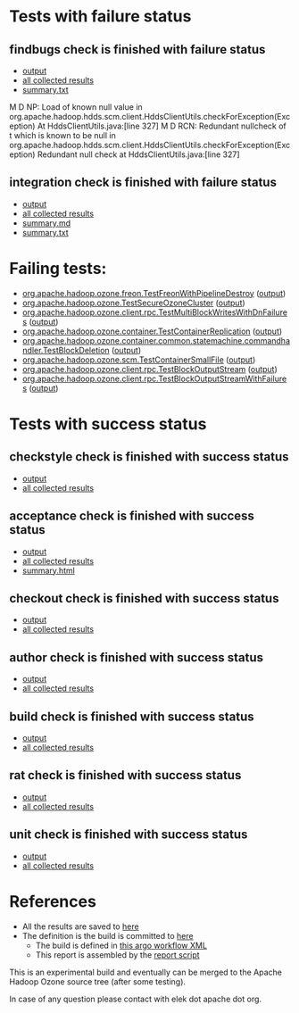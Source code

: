 # Tests with failure status

## findbugs check is finished with failure status

   * [output](https://raw.githubusercontent.com/elek/ozone-ci/master/pr/pr-hdds-2032-ffkjc/findbugs/output.log)
   * [all collected results](https://github.com/elek/ozone-ci/tree/master/pr/pr-hdds-2032-ffkjc/findbugs)
   * [summary.txt](https://github.com/elek/ozone-ci/tree/master/pr/pr-hdds-2032-ffkjc/findbugs/summary.txt)

M D NP: Load of known null value in org.apache.hadoop.hdds.scm.client.HddsClientUtils.checkForException(Exception)  At HddsClientUtils.java:[line 327]
M D RCN: Redundant nullcheck of t which is known to be null in org.apache.hadoop.hdds.scm.client.HddsClientUtils.checkForException(Exception)  Redundant null check at HddsClientUtils.java:[line 327]

## integration check is finished with failure status

   * [output](https://raw.githubusercontent.com/elek/ozone-ci/master/pr/pr-hdds-2032-ffkjc/integration/output.log)
   * [all collected results](https://github.com/elek/ozone-ci/tree/master/pr/pr-hdds-2032-ffkjc/integration)
   * [summary.md](https://github.com/elek/ozone-ci/tree/master/pr/pr-hdds-2032-ffkjc/integration/summary.md)
   * [summary.txt](https://github.com/elek/ozone-ci/tree/master/pr/pr-hdds-2032-ffkjc/integration/summary.txt)

# Failing tests: 

 * [org.apache.hadoop.ozone.freon.TestFreonWithPipelineDestroy](hadoop-ozone/tools/org.apache.hadoop.ozone.freon.TestFreonWithPipelineDestroy.txt) ([output](hadoop-ozone/tools/org.apache.hadoop.ozone.freon.TestFreonWithPipelineDestroy-output.txt/))
 * [org.apache.hadoop.ozone.TestSecureOzoneCluster](hadoop-ozone/integration-test/org.apache.hadoop.ozone.TestSecureOzoneCluster.txt) ([output](hadoop-ozone/integration-test/org.apache.hadoop.ozone.TestSecureOzoneCluster-output.txt/))
 * [org.apache.hadoop.ozone.client.rpc.TestMultiBlockWritesWithDnFailures](hadoop-ozone/integration-test/org.apache.hadoop.ozone.client.rpc.TestMultiBlockWritesWithDnFailures.txt) ([output](hadoop-ozone/integration-test/org.apache.hadoop.ozone.client.rpc.TestMultiBlockWritesWithDnFailures-output.txt/))
 * [org.apache.hadoop.ozone.container.TestContainerReplication](hadoop-ozone/integration-test/org.apache.hadoop.ozone.container.TestContainerReplication.txt) ([output](hadoop-ozone/integration-test/org.apache.hadoop.ozone.container.TestContainerReplication-output.txt/))
 * [org.apache.hadoop.ozone.container.common.statemachine.commandhandler.TestBlockDeletion](hadoop-ozone/integration-test/org.apache.hadoop.ozone.container.common.statemachine.commandhandler.TestBlockDeletion.txt) ([output](hadoop-ozone/integration-test/org.apache.hadoop.ozone.container.common.statemachine.commandhandler.TestBlockDeletion-output.txt/))
 * [org.apache.hadoop.ozone.scm.TestContainerSmallFile](hadoop-ozone/integration-test/org.apache.hadoop.ozone.scm.TestContainerSmallFile.txt) ([output](hadoop-ozone/integration-test/org.apache.hadoop.ozone.scm.TestContainerSmallFile-output.txt/))
 * [org.apache.hadoop.ozone.client.rpc.TestBlockOutputStream](hadoop-ozone/integration-test/org.apache.hadoop.ozone.client.rpc.TestBlockOutputStream.txt) ([output](hadoop-ozone/integration-test/org.apache.hadoop.ozone.client.rpc.TestBlockOutputStream-output.txt/))
 * [org.apache.hadoop.ozone.client.rpc.TestBlockOutputStreamWithFailures](hadoop-ozone/integration-test/org.apache.hadoop.ozone.client.rpc.TestBlockOutputStreamWithFailures.txt) ([output](hadoop-ozone/integration-test/org.apache.hadoop.ozone.client.rpc.TestBlockOutputStreamWithFailures-output.txt/))


# Tests with success status

## checkstyle check is finished with success status

   * [output](https://raw.githubusercontent.com/elek/ozone-ci/master/pr/pr-hdds-2032-ffkjc/checkstyle/output.log)
   * [all collected results](https://github.com/elek/ozone-ci/tree/master/pr/pr-hdds-2032-ffkjc/checkstyle)


## acceptance check is finished with success status

   * [output](https://raw.githubusercontent.com/elek/ozone-ci/master/pr/pr-hdds-2032-ffkjc/acceptance/output.log)
   * [all collected results](https://github.com/elek/ozone-ci/tree/master/pr/pr-hdds-2032-ffkjc/acceptance)
   * [summary.html](https://elek.github.io/ozone-ci/pr/pr-hdds-2032-ffkjc/acceptance/summary.html)


## checkout check is finished with success status

   * [output](https://raw.githubusercontent.com/elek/ozone-ci/master/pr/pr-hdds-2032-ffkjc/checkout/output.log)
   * [all collected results](https://github.com/elek/ozone-ci/tree/master/pr/pr-hdds-2032-ffkjc/checkout)


## author check is finished with success status

   * [output](https://raw.githubusercontent.com/elek/ozone-ci/master/pr/pr-hdds-2032-ffkjc/author/output.log)
   * [all collected results](https://github.com/elek/ozone-ci/tree/master/pr/pr-hdds-2032-ffkjc/author)


## build check is finished with success status

   * [output](https://raw.githubusercontent.com/elek/ozone-ci/master/pr/pr-hdds-2032-ffkjc/build/output.log)
   * [all collected results](https://github.com/elek/ozone-ci/tree/master/pr/pr-hdds-2032-ffkjc/build)


## rat check is finished with success status

   * [output](https://raw.githubusercontent.com/elek/ozone-ci/master/pr/pr-hdds-2032-ffkjc/rat/output.log)
   * [all collected results](https://github.com/elek/ozone-ci/tree/master/pr/pr-hdds-2032-ffkjc/rat)


## unit check is finished with success status

   * [output](https://raw.githubusercontent.com/elek/ozone-ci/master/pr/pr-hdds-2032-ffkjc/unit/output.log)
   * [all collected results](https://github.com/elek/ozone-ci/tree/master/pr/pr-hdds-2032-ffkjc/unit)




# References

 * All the results are saved to [here](https://github.com/elek/ozone-ci/tree/master/pr/pr-hdds-2032-ffkjc/)
 * The definition is the build is committed to [here](https://github.com/elek/argo-ozone)
    * The build is defined in [this argo workflow XML](https://github.com/elek/argo-ozone/blob/master/ozone-build.yaml)
    * This report is assembled by the [report script](https://github.com/elek/argo-ozone/blob/master/scripts/report.sh)

This is an experimental build and eventually can be merged to the Apache Hadoop Ozone source tree (after some testing).

In case of any question please contact with elek dot apache dot org.
